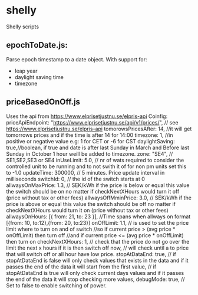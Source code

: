 # shelly
Shelly scripts
## epochToDate.js: 
Parse epoch timestamp to a date object.
With support for: 
* leap year
* daylight saving time
* timezone

## priceBasedOnOff.js
Uses the api from https://www.elprisetjustnu.se/elpris-api 
Coinfig:
    priceApiEndpoint: "https://www.elprisetjustnu.se/api/v1/prices/",   // see https://www.elprisetjustnu.se/elpris-api
    tomorowsPricesAfter: 14, //it will get tomorrows prices and if the time is after 14 for 14:00
    timezone: 1, //in positive or negative value e.g: 1 for CET or -6 for CST
    daylightSaving: true,//boolean, if true and date is after last Sunday in March and Before last Sunday in October 1 hour weill be added to timezone.
    zone: "SE4", // SE1,SE2,SE3 or SE4
    inUseLimit: 5.0, // nr of wats required to consider the controlled unit to be running and to not swith it of for non pm units set this to -1.0 
    updateTime: 300000, // 5 minutes. Price update interval in milliseconds
    switchId: 0, // the id of the switch starts at 0
    allwaysOnMaxPrice: 1.3, // SEK/kWh if the price is below or equal this value the switch should be on no matter if checkNextXHours would turn it off (price without tax or other fees)
    allwaysOffMminPrice: 3.0, // SEK/kWh if the price is above or equal this value the switch should be off no matter if checkNextXHours would turn it on (price without tax or other fees)
    allwaysOnHours: [{ from: 21, to: 23 }], //Time spans when allways on format [{from: 10, to:12},{from: 20, to:23}]
    onOffLimit: 1.1, // is used to set the price limit where to turn on and of switch
    //so if current price > (avg price * onOffLimit)  then turn off
    //and if current price <= (avg price * onOffLimit) then turn on
    checkNextXHours: 1, // check that the price do not go over the limit the next x hours if it is then switch off now,
    // will check until a to price that will switch off or all hour have low price.
    stopAtDataEnd: true,
    // if stopAtDataEnd is false will only check values that exists in the data and if it passes the end of the data it will start from the first value,
    // if stopAtDataEnd is true will only check current days values and if it passes the end of the data it will stop checking more values,
    debugMode: true, // Set to false to enable switching of power.


